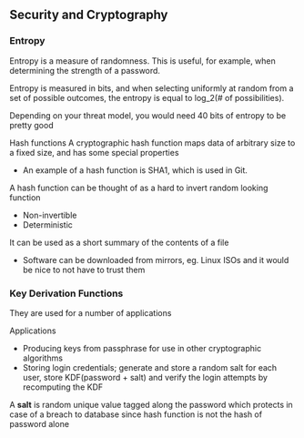 ## Security and Cryptography

### Entropy
Entropy is a measure of randomness. This is useful, for example, when determining the strength of a password.

Entropy is measured in bits, and when selecting uniformly at random from a set of possible outcomes, the entropy is equal to log_2(# of possibilities).

Depending on your threat model, you would need 40 bits of entropy to be pretty good


Hash functions
A cryptographic hash function maps data of arbitrary size to a fixed size, and has some special properties
- An example of a hash function is SHA1, which is used in Git. 

A hash function can be thought of as a hard to invert random looking function
- Non-invertible
- Deterministic 

It can be used as a short summary of the contents of a file
- Software can be downloaded from mirrors, eg. Linux ISOs and it would be nice to not have to trust them



### Key Derivation Functions
They are used for a number of applications


Applications
- Producing keys from passphrase for use in other cryptographic algorithms
- Storing login credentials; generate and store a  random salt for each user, store KDF(password + salt) and verify the login attempts by recomputing the KDF

A **salt** is random unique value tagged along the password which protects in case of a breach to database since hash function is not the hash of password alone




